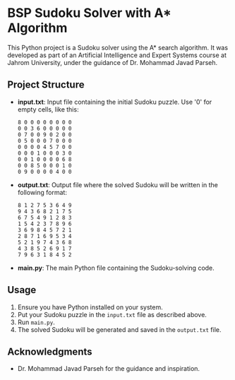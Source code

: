 # BSP Sudoku Solver with A* Algorithm

This Python project is a Sudoku solver using the A* search algorithm. It was developed as part of an Artificial Intelligence and Expert Systems course at Jahrom University, under the guidance of Dr. Mohammad Javad Parseh.

## Project Structure

- **input.txt**: Input file containing the initial Sudoku puzzle. Use '0' for empty cells, like this:

  ```
  8 0 0 0 0 0 0 0 0
  0 0 3 6 0 0 0 0 0
  0 7 0 0 9 0 2 0 0
  0 5 0 0 0 7 0 0 0
  0 0 0 0 4 5 7 0 0
  0 0 0 1 0 0 0 3 0
  0 0 1 0 0 0 0 6 8
  0 0 8 5 0 0 0 1 0
  0 9 0 0 0 0 4 0 0
  ```

- **output.txt**: Output file where the solved Sudoku will be written in the following format:

  ```
  8 1 2 7 5 3 6 4 9
  9 4 3 6 8 2 1 7 5
  6 7 5 4 9 1 2 8 3
  1 5 4 2 3 7 8 9 6
  3 6 9 8 4 5 7 2 1
  2 8 7 1 6 9 5 3 4
  5 2 1 9 7 4 3 6 8
  4 3 8 5 2 6 9 1 7
  7 9 6 3 1 8 4 5 2
  ```

- **main.py**: The main Python file containing the Sudoku-solving code.

## Usage

1. Ensure you have Python installed on your system.
2. Put your Sudoku puzzle in the `input.txt` file as described above.
3. Run `main.py`.
4. The solved Sudoku will be generated and saved in the `output.txt` file.

## Acknowledgments

- Dr. Mohammad Javad Parseh for the guidance and inspiration.
